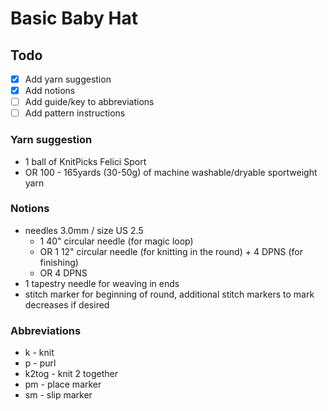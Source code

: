 # Basic Baby Hat

## Todo

- [x] Add yarn suggestion
- [x] Add notions
- [ ] Add guide/key to abbreviations
- [ ] Add pattern instructions

### Yarn suggestion
* 1 ball of KnitPicks Felici Sport
* OR 100 - 165yards (30-50g) of machine washable/dryable sportweight yarn

### Notions
* needles 3.0mm / size US 2.5
  * 1 40" circular needle (for magic loop)
  * OR 1 12" circular needle (for knitting in the round) + 4 DPNS (for finishing)
  * OR 4 DPNS
* 1 tapestry needle for weaving in ends
* stitch marker for beginning of round, additional stitch markers to mark decreases if desired

### Abbreviations
* k - knit
* p - purl
* k2tog - knit 2 together
* pm - place marker
* sm - slip marker

